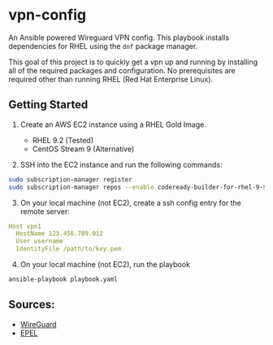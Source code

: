 # vpn-config
An Ansible powered Wireguard VPN config. This playbook installs dependencies for RHEL using the `dnf` package manager. 

This goal of this project is to quickly get a vpn up and running by installing all of the required packages and configuration. No prerequisites are required other than running RHEL (Red Hat Enterprise Linux). 

## Getting Started

1. Create an AWS EC2 instance using a RHEL Gold Image. 
    - RHEL 9.2 (Tested)
    - CentOS Stream 9 (Alternative)

2. SSH into the EC2 instance and run the following commands:

```bash
sudo subscription-manager register
sudo subscription-manager repos --enable codeready-builder-for-rhel-9-$(arch)-rpms
```

3. On your local machine (not EC2), create a ssh config entry for the remote server:

```yaml
Host vpn1
  HostName 123.456.789.012
  User username
  IdentityFile /path/to/key.pem
```

4. On your local machine (not EC2), run the playbook

```bash
ansible-playbook playbook.yaml
```

## Sources:

- [WireGuard](https://www.wireguard.com)
- [EPEL](https://docs.fedoraproject.org/en-US/epel/)